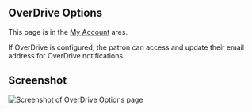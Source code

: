 ## OverDrive Options

This page is in the [My Account](/MyAccount) ares.

If OverDrive is configured, the patron can access and update their email address for OverDrive notifications.

## Screenshot

![Screenshot of OverDrive Options page](/manual/images/Overdrive_Options_SS.png)
